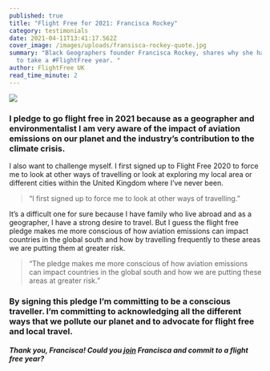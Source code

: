 ```yaml
---
published: true
title: "Flight Free for 2021: Francisca Rockey"
category: testimonials
date: 2021-04-11T13:41:17.562Z
cover_image: /images/uploads/fransisca-rockey-quote.jpg
summary: "Black Geographers founder Francisca Rockey, shares why she has decided
  to take a #FlightFree year. "
author: FlightFree UK
read_time_minute: 2
---
```

![](/images/uploads/fransisca-rockey-quote.jpg)

### I pledge to go flight free in 2021 because as a geographer and environmentalist I am very aware of the impact of aviation emissions on our planet and the industry’s contribution to the climate crisis.

I also want to challenge myself. I first signed up to Flight Free 2020 to force me to look at other ways of travelling or look at exploring my local area or different cities within the United Kingdom where I’ve never been.

> “I first signed up to force me to look at other ways of travelling.”

It’s a difficult one for sure because I have family who live abroad and as a geographer, I have a strong desire to travel. But I guess the flight free pledge makes me more conscious of how aviation emissions can impact countries in the global south and how by travelling frequently to these areas we are putting them at greater risk. 

> “The pledge makes me more conscious of how aviation emissions can impact countries in the global south and how we are putting these areas at greater risk.”

### By signing this pledge I’m committing to be a conscious traveller. I’m committing to acknowledging all the different ways that we pollute our planet and to advocate for flight free and local travel.

#### *Thank you, Francisca! Could you [join](/take_action/) Francisca and commit to a flight free year?*